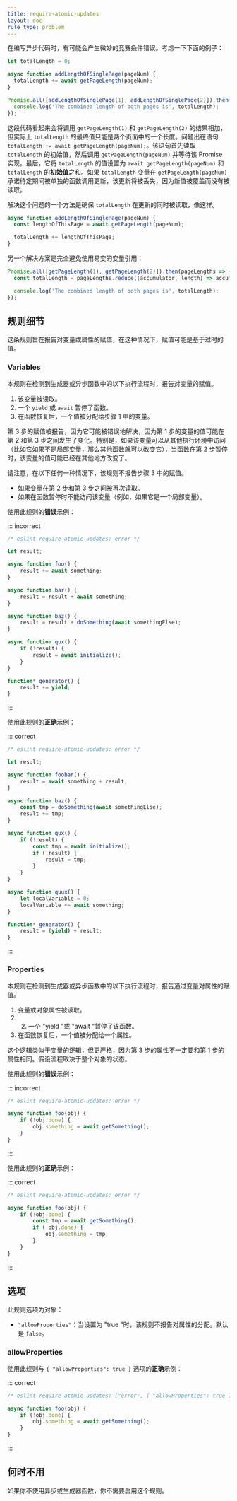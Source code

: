 ```yaml
---
title: require-atomic-updates
layout: doc
rule_type: problem
---
```


在编写异步代码时，有可能会产生微妙的竞赛条件错误。考虑一下下面的例子：

```js
let totalLength = 0;

async function addLengthOfSinglePage(pageNum) {
  totalLength += await getPageLength(pageNum);
}

Promise.all([addLengthOfSinglePage(1), addLengthOfSinglePage(2)]).then(() => {
  console.log('The combined length of both pages is', totalLength);
});
```

这段代码看起来会将调用 `getPageLength(1)` 和 `getPageLength(2)` 的结果相加，但实际上 `totalLength` 的最终值只能是两个页面中的一个长度。问题出在语句 `totalLength += await getPageLength(pageNum);`。该语句首先读取 `totalLength` 的初始值，然后调用 `getPageLength(pageNum)` 并等待该 Promise 实现。最后，它将 `totalLength` 的值设置为 `await getPageLength(pageNum)` 和 `totalLength` 的**初始值**之和。如果 `totalLength` 变量在 `getPageLength(pageNum)` 承诺待定期间被单独的函数调用更新，该更新将被丢失，因为新值被覆盖而没有被读取。

解决这个问题的一个方法是确保 `totalLength` 在更新的同时被读取，像这样。

```js
async function addLengthOfSinglePage(pageNum) {
  const lengthOfThisPage = await getPageLength(pageNum);

  totalLength += lengthOfThisPage;
}
```

另一个解决方案是完全避免使用易变的变量引用：

```js
Promise.all([getPageLength(1), getPageLength(2)]).then(pageLengths => {
  const totalLength = pageLengths.reduce((accumulator, length) => accumulator + length, 0);

  console.log('The combined length of both pages is', totalLength);
});
```

## 规则细节

这条规则旨在报告对变量或属性的赋值，在这种情况下，赋值可能是基于过时的值。

### Variables

本规则在检测到生成器或异步函数中的以下执行流程时，报告对变量的赋值。

1. 该变量被读取。
2. 一个 `yield` 或 `await` 暂停了函数。
3. 在函数恢复后，一个值被分配给步骤 1 中的变量。

第 3 步的赋值被报告，因为它可能被错误地解决，因为第 1 步的变量的值可能在第 2 和第 3 步之间发生了变化。特别是，如果该变量可以从其他执行环境中访问（比如它如果不是局部变量，那么其他函数就可以改变它），当函数在第 2 步暂停时，该变量的值可能已经在其他地方改变了。

请注意，在以下任何一种情况下，该规则不报告步骤 3 中的赋值。

* 如果变量在第 2 步和第 3 步之间被再次读取。
* 如果在函数暂停时不能访问该变量（例如，如果它是一个局部变量）。

使用此规则的**错误**示例：

::: incorrect

```js
/* eslint require-atomic-updates: error */

let result;

async function foo() {
    result += await something;
}

async function bar() {
    result = result + await something;
}

async function baz() {
    result = result + doSomething(await somethingElse);
}

async function qux() {
    if (!result) {
        result = await initialize();
    }
}

function* generator() {
    result += yield;
}
```

:::

使用此规则的**正确**示例：

::: correct

```js
/* eslint require-atomic-updates: error */

let result;

async function foobar() {
    result = await something + result;
}

async function baz() {
    const tmp = doSomething(await somethingElse);
    result += tmp;
}

async function qux() {
    if (!result) {
        const tmp = await initialize();
        if (!result) {
            result = tmp;
        }
    }
}

async function quux() {
    let localVariable = 0;
    localVariable += await something;
}

function* generator() {
    result = (yield) + result;
}
```

:::

### Properties

本规则在检测到生成器或异步函数中的以下执行流程时，报告通过变量对属性的赋值。

1. 变量或对象属性被读取。
2. 2. 一个 "yield "或 "await "暂停了该函数。
3. 在函数恢复后，一个值被分配给一个属性。

这个逻辑类似于变量的逻辑，但更严格，因为第 3 步的属性不一定要和第 1 步的属性相同。假设流程取决于整个对象的状态。

使用此规则的**错误**示例：

::: incorrect

```js
/* eslint require-atomic-updates: error */

async function foo(obj) {
    if (!obj.done) {
        obj.something = await getSomething();
    }
}
```

:::

使用此规则的**正确**示例：

::: correct

```js
/* eslint require-atomic-updates: error */

async function foo(obj) {
    if (!obj.done) {
        const tmp = await getSomething();
        if (!obj.done) {
            obj.something = tmp;
        }
    }
}
```

:::

## 选项

此规则选项为对象：

* `"allowProperties"`：当设置为 "true "时，该规则不报告对属性的分配。默认是 `false`。

### allowProperties

使用此规则与 `{ "allowProperties": true }` 选项的**正确**示例：

::: correct

```js
/* eslint require-atomic-updates: ["error", { "allowProperties": true }] */

async function foo(obj) {
    if (!obj.done) {
        obj.something = await getSomething();
    }
}
```

:::

## 何时不用

如果你不使用异步或生成器函数，你不需要启用这个规则。
